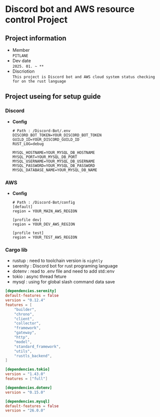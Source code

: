 # Discord bot and AWS resource control Project

## Project information
* Member  
  `PITLANE`
* Dev date  
  `2025. 01. ~ **`
* Discriotion  
  `This project is Discord bot and AWS cloud system status checking for on the rust language`

## Project useing for setup guide
### Discord
* **Config**
  ```env
  # Path : /Discord-Bot/.env
  DISCORD_BOT_TOKEN=YOUR_DISCORD_BOT_TOKEN
  GUILD_ID=YOUR_DISCORD_GUILD_ID
  RUST_LOG=debug

  MYSQL_HOSTNAME=YOUR_MYSQL_DB_HOSTNAME
  MYSQL_PORT=YOUR_MYSQL_DB_PORT
  MYSQL_USERNAME=YOUR_MYSQL_DB_USERNAME
  MYSQL_PASSWORD=YOUR_MYSQL_DB_PASSWORD
  MYSQL_DATABASE_NAME=YOUR_MYSQL_DB_NAME
  ```

### AWS
* **Config**
  ```config
  # Path : /Discord-Bot/config
  [default]
  region = YOUR_MAIN_AWS_REGION

  [profile dev]
  region = YOUR_DEV_AWS_REGION

  [profile test]
  region = YOUR_TEST_AWS_REGION
  ```

### Cargo lib
* rustup : need to toolchain version is `nightly`
* serenity : Discord bot for rust programing language
* dotenv : read to .env file and need to add std::env
* tokio : async thread feture
* mysql : using for global slash command data save

```toml
[dependencies.serenity]
default-features = false
version = "0.12.4"
features = [
    "builder",
    "chrono",
    "client",
    "collector",
    "framework",
    "gateway",
    "http",
    "model",
    "standard_framework",
    "utils",
    "rustls_backend",
]

[dependencies.tokio]
version = "1.43.0"
features = ["full"]

[dependencies.dotenv]
version = "0.15.0"

[dependencies.mysql]
default-features = false
version = "26.0.0"
```

